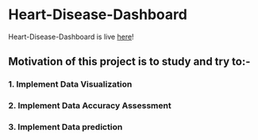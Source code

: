 # Heart-Disease-Dashboard

Heart-Disease-Dashboard is live [here](https://dashboard.heroku.com/apps/heartdisease-dashboard)!

## Motivation of this project is to study and try to:-
### 1. Implement Data Visualization
### 2. Implement Data Accuracy Assessment
### 3. Implement Data prediction